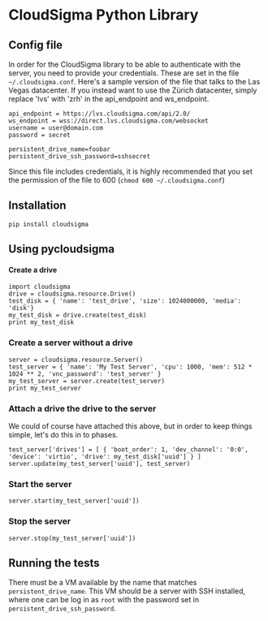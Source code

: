 # CloudSigma Python Library

## Config file

In order for the CloudSigma library to be able to authenticate with the server, you need to provide your credentials. These are set in the file `~/.cloudsigma.conf`. Here's a sample version of the file that talks to the Las Vegas datacenter. If you instead want to use the Zürich datacenter, simply replace 'lvs' with 'zrh' in the api_endpoint and ws_endpoint.

    api_endpoint = https://lvs.cloudsigma.com/api/2.0/
    ws_endpoint = wss://direct.lvs.cloudsigma.com/websocket
    username = user@domain.com
    password = secret

    persistent_drive_name=foobar
    persistent_drive_ssh_password=sshsecret

Since this file includes credentials, it is highly recommended that you set the permission of the file to 600 (`chmod 600 ~/.cloudsigma.conf`)


## Installation

    pip install cloudsigma

## Using pycloudsigma

#### Create a drive

    import cloudsigma
    drive = cloudsigma.resource.Drive()
    test_disk = { 'name': 'test_drive', 'size': 1024000000, 'media': 'disk'}
    my_test_disk = drive.create(test_disk)
    print my_test_disk

### Create a server without a drive

    server = cloudsigma.resource.Server()
    test_server = { 'name': 'My Test Server', 'cpu': 1000, 'mem': 512 * 1024 ** 2, 'vnc_password': 'test_server' }
    my_test_server = server.create(test_server)
    print my_test_server


### Attach a drive the drive to the server

We could of course have attached this above, but in order to keep things simple, let's do this in to phases.

    test_server['drives'] = [ { 'boot_order': 1, 'dev_channel': '0:0', 'device': 'virtio', 'drive': my_test_disk['uuid'] } ]
    server.update(my_test_server['uuid'], test_server)

### Start the server

    server.start(my_test_server['uuid'])

### Stop the server

    server.stop(my_test_server['uuid'])

## Running the tests

There must be a VM available by the name that matches `persistent_drive_name`. This VM should be a server with SSH installed, where one can be log in as `root` with the password set in `persistent_drive_ssh_password`.

